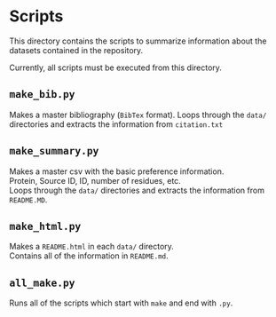 # Scripts
This directory contains the scripts to summarize information about the datasets contained in the repository.

Currently, all scripts must be executed from this directory.

## `make_bib.py`  
Makes a master bibliography (`BibTex` format).
Loops through the `data/` directories and extracts the information from `citation.txt`  
## `make_summary.py`  
Makes a master csv with the basic preference information.   
Protein, Source ID, ID, number of residues, etc.   
Loops through the `data/` directories and extracts the information from `README.MD`.  
## `make_html.py`  
Makes a `README.html` in each `data/` directory.  
Contains all of the information in `README.md`.

## `all_make.py`
Runs all of the scripts which start with `make` and end with `.py`.
